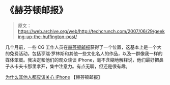 # 《赫芬顿邮报》

> 原文：<https://web.archive.org/web/http://techcrunch.com/2007/06/29/geeking-up-the-huffington-post/>

几个月前，一些 CG 工作人员在[赫芬顿邮报](https://web.archive.org/web/20151003153215/http://www.huffingtonpost.com/the-blog/)获得了一个位置，这基本上是一个大的免费活动，包括亨瑞·罗林斯和其他一些文化名人的作品，以及一群像我一样的媒体笨蛋。我决定和他们的观众谈谈 iPhone，毫不含糊地解释说，他们最好把鼻子从卡夫卡那里拿开，集中注意力。有点无聊，但还是很有趣。

[为什么其他人都应该关心 iPhone](https://web.archive.org/web/20151003153215/http://www.huffingtonpost.com/john-biggs/why-everyone-else-should-_b_54240.html) 【赫芬顿邮报】